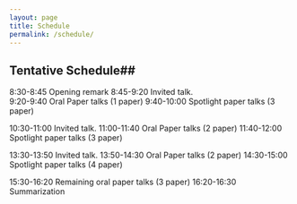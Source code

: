 ```yaml
---
layout: page
title: Schedule
permalink: /schedule/
---
```


## Tentative Schedule##

8:30-8:45 Opening remark 
8:45-9:20 Invited talk.  
9:20-9:40 Oral Paper talks (1 paper)
9:40-10:00 Spotlight paper talks (3 paper)

10:30-11:00 Invited talk. 
11:00-11:40 Oral Paper talks (2 paper)
11:40-12:00 Spotlight paper talks (3 paper)

13:30-13:50 Invited talk. 
13:50-14:30 Oral Paper talks (2 paper)
14:30-15:00 Spotlight paper talks (4 paper)

15:30-16:20 Remaining oral paper talks (3 paper)
16:20-16:30 Summarization 

<script>
  (function(i,s,o,g,r,a,m){i['GoogleAnalyticsObject']=r;i[r]=i[r]||function(){
  (i[r].q=i[r].q||[]).push(arguments)},i[r].l=1*new Date();a=s.createElement(o),
  m=s.getElementsByTagName(o)[0];a.async=1;a.src=g;m.parentNode.insertBefore(a,m)
  })(window,document,'script','https://www.google-analytics.com/analytics.js','ga');

  ga('create', 'UA-48160406-2', 'auto');
  ga('send', 'pageview');

</script>
